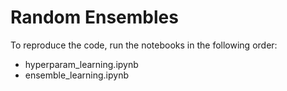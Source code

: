 # Random Ensembles

To reproduce the code, run the notebooks in the following order:
  - hyperparam_learning.ipynb
  - ensemble_learning.ipynb
